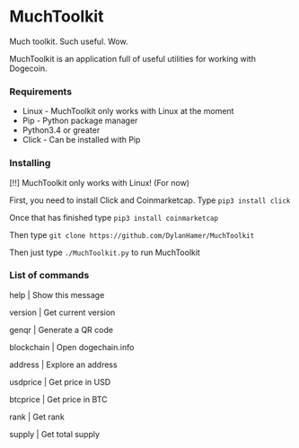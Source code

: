 # MuchToolkit
Much toolkit. Such useful. Wow.

MuchToolkit is an application full of useful utilities for working with Dogecoin.

### Requirements
- Linux - MuchToolkit only works with Linux at the moment
- Pip - Python package manager
- Python3.4 or greater
- Click - Can be installed with Pip

### Installing
[!!] MuchToolkit only works with Linux! (For now)

First, you need to install Click and Coinmarketcap.
Type `pip3 install click`

Once that has finished type `pip3 install coinmarketcap`

Then type `git clone https://github.com/DylanHamer/MuchToolkit`

Then just type `./MuchToolkit.py` to run MuchToolkit

### List of commands
help              | Show this message

version           | Get current version

genqr             | Generate a QR code

blockchain        | Open dogechain.info

address           | Explore an address

usdprice          | Get price in USD

btcprice          | Get price in BTC

rank              | Get rank

supply            | Get total supply
